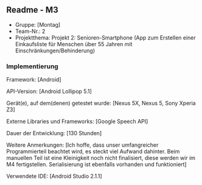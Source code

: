 ## Readme - M3

* Gruppe:	[Montag]
* Team-Nr.: 2
* Projektthema: Projekt 2: Senioren-Smartphone (App zum Erstellen einer Einkaufsliste für Menschen über 55 Jahren mit Einschränkungen/Behinderung)
### Implementierung

Framework:	[Android]

API-Version:	[Android Lollipop 5.1]

Gerät(e), auf dem(denen) getestet wurde:
[Nexus 5X, Nexus 5, Sony Xperia Z3]

Externe Libraries und Frameworks:
[Google Speech API]

Dauer der Entwicklung:
[130 Stunden]

Weitere Anmerkungen:
[Ich hoffe, dass unser umfangreicher Programmierteil beachtet wird, es steckt viel Aufwand dahinter.
Beim manuellen Teil ist eine Kleinigkeit noch nicht finalisiert, diese werden wir im M4 fertigstellen.
Serialisierung ist ebenfalls vorhanden und funktioniert]

Verwendete IDE:
[Android Studio 2.1.1]